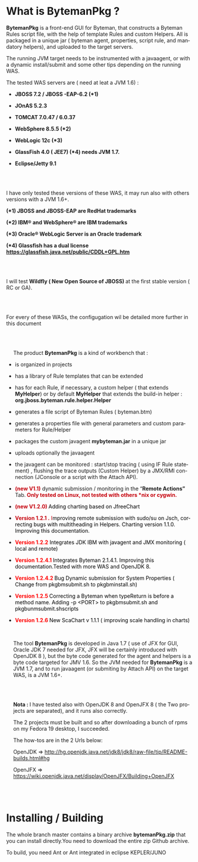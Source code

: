 <!DOCTYPE HTML PUBLIC "-//W3C//DTD HTML 4.0 Transitional//EN">
<HTML>
<HEAD>
	<META HTTP-EQUIV="CONTENT-TYPE" CONTENT="text/html; charset=windows-1252">
	<TITLE></TITLE>
	<META NAME="GENERATOR" CONTENT="LibreOffice 4.1.1.2 (Windows)">
	<META NAME="AUTHOR" CONTENT="JLP ">
	<META NAME="CREATED" CONTENT="20131011;8384800">
	<META NAME="CHANGED" CONTENT="20140123;91613620000000">
	<META NAME="CHANGEDBY" CONTENT="JLP ">
	<META NAME="CHANGEDBY" CONTENT="JLP ">
	<META NAME="CHANGEDBY" CONTENT="JLP ">
	<META NAME="CHANGEDBY" CONTENT="JLP ">
</HEAD>
<BODY LANG="fr-FR" DIR="LTR">
<P STYLE="margin-bottom: 0cm"><BR>
</P>
<H1><B>What is BytemanPkg&nbsp;?</B></H1>
<P LANG="en-GB" STYLE="margin-bottom: 0cm"><B>BytemanPkg</B> is a
front-end GUI for Byteman, that constructs a Byteman Rules script
file, with the help of template Rules and custom Helpers. All is
packaged in a unique jar ( byteman agent, properties, script rule,
and mandatory helpers), and uploaded to the target servers.</P>
<P LANG="en-GB">The running JVM target needs to be instrumented with
a javaagent, or with a dynamic install/submit  and some other tips
depending on the running WAS.</P>
<P LANG="en-GB">The tested WAS servers are ( need at leat a JVM 1.6) 
:</P>
<UL>
	<LI><P LANG="en-GB"><B>JBOSS 7.2 / JBOSS -EAP-6.2 (*1)</B></P>
	<LI><P LANG="en-GB"><B>JOnAS 5.2.3</B></P>
	<LI><P LANG="en-GB"><B>TOMCAT 7.0.47 / 6.0.37</B></P>
	<LI><P LANG="en-GB"><B>WebSphere 8.5.5 (*2)</B></P>
	<LI><P LANG="en-GB"><B>WebLogic 12c (*3)</B></P>
	<LI><P LANG="en-GB"><B>GlassFish 4.0 ( JEE7) (*4) needs JVM 1.7.</B></P>
	<LI><P LANG="en-GB"><B>Eclipse/Jetty 9.1 </B>
	</P>
</UL>
<P LANG="en-GB"><BR><BR>
</P>
<P LANG="en-GB" STYLE="font-weight: normal">I have only tested these
versions of these WAS, it may run also with others versions with a
JVM 1.6+.</P>
<P LANG="en-GB"><B>(*1) JBOSS and JBOSS-EAP are  RedHat trademarks</B></P>
<P><SPAN LANG="en-GB"><B>(*2) IBM&reg; and  WebSphere&reg; are  IBM
</B></SPAN><SPAN LANG="en-GB"><B>t</B></SPAN><SPAN LANG="en-GB"><B>rademarks</B></SPAN></P>
<P><SPAN LANG="en-GB"><B>(*3) Oracle&reg; WebLogic Server is an
Oracle </B></SPAN><SPAN LANG="en-GB"><B>t</B></SPAN><SPAN LANG="en-GB"><B>rademark</B></SPAN></P>
<P LANG="en-GB"><B>(*4) Glassfish has a dual license
<A HREF="https://glassfish.java.net/public/CDDL+GPL.htm">https://glassfish.java.net/public/CDDL+GPL.htm</A></B></P>
<P LANG="en-GB"><BR><BR>
</P>
<P LANG="en-GB"><SPAN STYLE="font-weight: normal">I will test </SPAN><B>Wildfly
( New Open Source of JBOSS) </B><SPAN STYLE="font-weight: normal">at
the first stable  version ( RC or GA).</SPAN><SPAN STYLE="font-weight: normal">
</SPAN>
</P>
<P LANG="en-GB"><BR><BR>
</P>
<P LANG="en-GB">For every of  these  WASs, the configugation  wil be
detailed more further  in this document  
</P>
<P LANG="en-GB" STYLE="margin-left: 0.5cm"><BR><BR>
</P>
<P LANG="en-GB" STYLE="margin-left: 0.5cm">The product <B>BytemanPkg</B>
is a kind of workbench that :</P>
<UL>
	<LI><P LANG="en-GB">is organized in projects</P>
	<LI><P LANG="en-GB">has a library of Rule templates that can be
	extended</P>
	<LI><P LANG="en-GB">has for each Rule, if necessary, a custom helper
	( that extends <B>MyHelper</B>)   or by default <B>MyHelper</B> that
	extends the build-in helper : <B>org.jboss.byteman.rule.helper.Helper</B></P>
	<LI><P LANG="en-GB">generates a file script of Byteman Rules (
	byteman.btm)</P>
	<LI><P LANG="en-GB">generates a properties file with general
	parameters and custom parameters for Rule/Helper</P>
	<LI><P LANG="en-GB">packages the custom javagent <B>mybyteman.jar</B>
	in a unique jar</P>
	<LI><P LANG="en-GB">uploads optionally the javaagent</P>
	<LI><P LANG="en-GB">the javagent can be monitored : start/stop
	tracing ( using IF Rule statement) , flushing the trace outputs
	(Custom Helper) by a JMX/RMI connection (JConsole or a script with
	the Attach API).</P>
	<LI><P><FONT COLOR="#c5000b"><SPAN LANG="en-GB"><B>(new V1.1)</B></SPAN></FONT><SPAN LANG="en-GB">
	dynamic submission / monitoring in the &ldquo;</SPAN><SPAN LANG="en-GB"><B>Remote
	Actions&rdquo; </B></SPAN><SPAN LANG="en-GB">Tab.</SPAN><FONT COLOR="#c5000b"><SPAN LANG="en-GB"><B>
	</B></SPAN></FONT><FONT COLOR="#c5000b"><SPAN LANG="en-GB"><B>Only
	tested on Linux, not tested with others *nix or cygwin.</B></SPAN></FONT></P>
	<LI><P><FONT COLOR="#c5000b"><SPAN LANG="en-GB"><B>(new V1.</B></SPAN></FONT><FONT COLOR="#c5000b"><SPAN LANG="en-GB"><B>2.0</B></SPAN></FONT><FONT COLOR="#c5000b"><SPAN LANG="en-GB"><B>)</B></SPAN></FONT><FONT COLOR="#000000"><SPAN LANG="en-GB"><B>
	</B></SPAN></FONT><FONT COLOR="#000000"><SPAN LANG="en-GB"><SPAN STYLE="font-weight: normal">Adding
	charting based on JfreeChart</SPAN></SPAN></FONT></P>
	<LI><P><FONT COLOR="#c5000b"><SPAN LANG="en-GB"><B>V</B></SPAN></FONT><FONT COLOR="#c5000b"><SPAN LANG="en-GB"><B>ersion
	1.2.1 .</B></SPAN></FONT><FONT COLOR="#c5000b"><SPAN LANG="en-GB"><SPAN STYLE="font-weight: normal">
	I</SPAN></SPAN></FONT><FONT COLOR="#000000"><SPAN LANG="en-GB"><SPAN STYLE="font-weight: normal">mproving
	remote submission with sudo/su on Jsch, correcting bugs with
	multitheading in Helpers. </SPAN></SPAN></FONT><FONT COLOR="#000000"><SPAN LANG="en-GB"><SPAN STYLE="font-weight: normal">Cha</SPAN></SPAN></FONT><FONT COLOR="#000000"><SPAN LANG="en-GB"><SPAN STYLE="font-weight: normal">r</SPAN></SPAN></FONT><FONT COLOR="#000000"><SPAN LANG="en-GB"><SPAN STYLE="font-weight: normal">ting
	version 1.1.0</SPAN></SPAN></FONT><FONT COLOR="#000000"><SPAN LANG="en-GB"><SPAN STYLE="font-weight: normal">.
	Improving this documentation. </SPAN></SPAN></FONT>
	</P>
	<LI><P><FONT COLOR="#ff0000"><SPAN LANG="en-GB"><B>Version 1.2.2</B></SPAN></FONT><FONT COLOR="#000000"><SPAN LANG="en-GB"><SPAN STYLE="font-weight: normal">
	Integrate</SPAN></SPAN></FONT><FONT COLOR="#000000"><SPAN LANG="en-GB"><SPAN STYLE="font-weight: normal">s</SPAN></SPAN></FONT><FONT COLOR="#000000"><SPAN LANG="en-GB"><SPAN STYLE="font-weight: normal">
	JDK IBM wit</SPAN></SPAN></FONT><FONT COLOR="#000000"><SPAN LANG="en-GB"><SPAN STYLE="font-weight: normal">h</SPAN></SPAN></FONT><FONT COLOR="#000000"><SPAN LANG="en-GB"><SPAN STYLE="font-weight: normal">
	javagent and JMX monitoring ( local and remote)</SPAN></SPAN></FONT></P>
	<LI><P><FONT COLOR="#ff0000"><SPAN LANG="en-GB"><B>Version 1.2.</B></SPAN></FONT><FONT COLOR="#ff0000"><SPAN LANG="en-GB"><B>4.1
	</B></SPAN></FONT><FONT COLOR="#000000"><SPAN LANG="en-GB"><SPAN STYLE="font-weight: normal">Integrate</SPAN></SPAN></FONT><FONT COLOR="#000000"><SPAN LANG="en-GB"><SPAN STYLE="font-weight: normal">s</SPAN></SPAN></FONT><FONT COLOR="#000000"><SPAN LANG="en-GB"><SPAN STYLE="font-weight: normal">
	</SPAN></SPAN></FONT><FONT COLOR="#000000"><SPAN LANG="en-GB"><SPAN STYLE="font-weight: normal">Byteman
	2.1.4.1. </SPAN></SPAN></FONT><FONT COLOR="#000000"><SPAN LANG="en-GB"><SPAN STYLE="font-weight: normal">Improving
	this documentation.</SPAN></SPAN></FONT><FONT COLOR="#000000"><SPAN LANG="en-GB"><SPAN STYLE="font-weight: normal">Tested
	with more WAS and OpenJDK 8.</SPAN></SPAN></FONT></P>
	<LI><P><FONT COLOR="#ff0000"><SPAN LANG="en-GB"><B>Version 1.2.</B></SPAN></FONT><FONT COLOR="#ff0000"><SPAN LANG="en-GB"><B>4.</B></SPAN></FONT><FONT COLOR="#ff0000"><SPAN LANG="en-GB"><B>2
	</B></SPAN></FONT><FONT COLOR="#ff0000"><SPAN LANG="en-GB"><B> </B></SPAN></FONT><FONT COLOR="#000000"><SPAN LANG="en-GB"><SPAN STYLE="font-weight: normal">Bug
	Dynamic submission for System Properties ( Change from
	pkgbmsubmit.sh to pkgbminstall.sh)</SPAN></SPAN></FONT></P>
	<LI><P LANG="en-GB"><FONT COLOR="#ff0000"><B>Version 1.2.</B></FONT><FONT COLOR="#ff0000"><B>5</B></FONT><FONT COLOR="#ff0000"><B>
	</B></FONT><FONT COLOR="#000000"><B> </B></FONT><FONT COLOR="#000000"><SPAN STYLE="font-weight: normal">Correcting
	a Byteman when typeReturn is before a method name. Adding -p &lt;PORT&gt;
	to </SPAN></FONT><FONT COLOR="#000000"><SPAN STYLE="font-weight: normal">pkgbmsubmit.sh
	</SPAN></FONT><FONT COLOR="#000000"><SPAN STYLE="font-weight: normal">and
	</SPAN></FONT><FONT COLOR="#000000"><SPAN STYLE="font-weight: normal">
	</SPAN></FONT><FONT COLOR="#000000"><SPAN STYLE="font-weight: normal">
	</SPAN></FONT><FONT COLOR="#000000"><SPAN STYLE="font-weight: normal">pkgb</SPAN></FONT><FONT COLOR="#000000"><SPAN STYLE="font-weight: normal">un</SPAN></FONT><FONT COLOR="#000000"><SPAN STYLE="font-weight: normal">msubmit.sh</SPAN></FONT><FONT COLOR="#000000"><SPAN STYLE="font-weight: normal">scripts</SPAN></FONT></P>
	<LI><P LANG="en-GB" ALIGN=LEFT STYLE="margin-bottom: 0cm; border: none; padding: 0cm; font-weight: normal">
	<FONT COLOR="#000000"><FONT COLOR="#ff0000"><B>Version 1.2.</B></FONT><FONT COLOR="#ff0000"><B>6
	</B></FONT><FONT COLOR="#ff0000"><B> </B></FONT>New ScaChart v 1.1.1
	( improving scale handling in charts)</FONT></P>
</UL>
<P LANG="en-GB" ALIGN=LEFT STYLE="margin-bottom: 0cm; border: none; padding: 0cm; font-weight: normal">
<BR>
</P>
<P LANG="en-GB" STYLE="margin-left: 0.5cm">The tool <B>BytemanPkg</B>
is developed in Java 1.7 ( use of JFX for GUI, Oracle JDK 7 needed 
for JFX, JFX will be certainly introduced with OpenJDK 8 ), but the
byte code generated for the agent and helpers is a byte code targeted
for JMV 1.6. So the JVM needed for <B>BytemanPkg</B> is a JVM 1.7,
and to run javaagent (or submiting by Attach API)  on  the target
WAS,  is a JVM 1.6+.</P>
<P LANG="en-GB" STYLE="margin-left: 0.5cm"><BR><BR>
</P>
<P LANG="en-GB" STYLE="margin-left: 0.5cm"><SPAN STYLE="font-style: normal"><B>Nota
: </B></SPAN>I have tested also with OpenJDK 8 and OpenJFX 8 ( the
Two projects are separated), and it runs also correctly. 
</P>
<P LANG="en-GB" STYLE="margin-left: 0.5cm"><A NAME="result_box2"></A>The
2 projects must be built and so after  downloading a bunch of rpms on
my Fedora 19 desktop, I <SPAN LANG="en">succeeded</SPAN>.</P>
<P LANG="en-GB" STYLE="margin-left: 0.5cm">The how-tos are in the 2
Urls below:</P>
<P LANG="en-GB" STYLE="margin-left: 0.5cm">OpenJDK =&gt;
<A HREF="http://hg.openjdk.java.net/jdk8/jdk8/raw-file/tip/README-builds.html#hg">http://hg.openjdk.java.net/jdk8/jdk8/raw-file/tip/README-builds.html#hg</A></P>
<P LANG="en-GB" STYLE="margin-left: 0.5cm">OpenJFX =&gt;
<A HREF="https://wiki.openjdk.java.net/display/OpenJFX/Building+OpenJFX">https://wiki.openjdk.java.net/display/OpenJFX/Building+OpenJFX</A></P>
<P LANG="en-GB" STYLE="margin-left: 0.5cm"><BR><BR>
</P>
<H1>Installing / Building</H1>
<P>The whole branch master contains a binary archive <B>bytemanPkg.zip</B>
that you can install directly.You need to download the entire zip
Github archive.</P>
<P>To build, you need Ant or Ant integrated in eclipse KEPLER/JUNO 
</P>
</BODY>
</HTML>